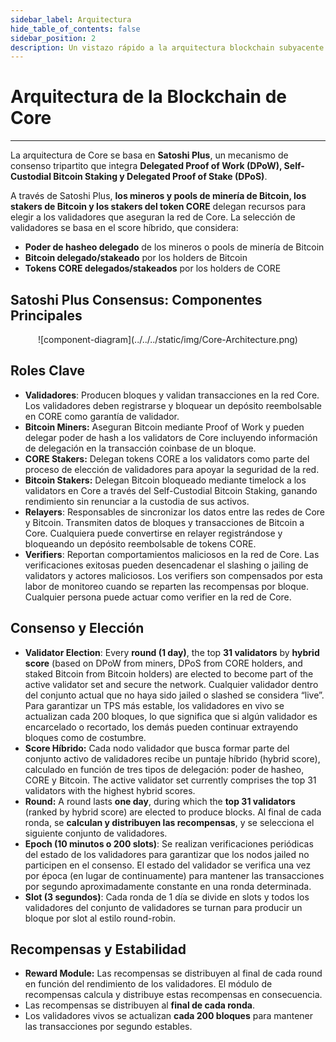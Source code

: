 ```yaml
---
sidebar_label: Arquitectura
hide_table_of_contents: false
sidebar_position: 2
description: Un vistazo rápido a la arquitectura blockchain subyacente de Core
---
```


# Arquitectura de la Blockchain de Core

---

La arquitectura de Core se basa en **Satoshi Plus**, un mecanismo de consenso tripartito que integra **Delegated Proof of Work (DPoW), Self-Custodial Bitcoin Staking y Delegated Proof of Stake (DPoS)**.

A través de Satoshi Plus, **los mineros y pools de minería de Bitcoin, los stakers de Bitcoin y los stakers del token CORE** delegan recursos para elegir a los validadores que aseguran la red de Core. La selección de validadores se basa en el score híbrido, que considera:

- **Poder de hasheo delegado** de los mineros o pools de minería de Bitcoin
- **Bitcoin delegado/stakeado** por los holders de Bitcoin
- **Tokens CORE delegados/stakeados** por los holders de CORE

## Satoshi Plus Consensus: Componentes Principales

<p align="center">
![component-diagram](../../../static/img/Core-Architecture.png)
</p>

## Roles Clave

- **Validadores**: Producen bloques y validan transacciones en la red Core. Los validadores deben registrarse y bloquear un depósito reembolsable en CORE como garantía de validador.
- **Bitcoin Miners:** Aseguran Bitcoin mediante Proof of Work y pueden delegar poder de hash a los validators de Core incluyendo información de delegación en la transacción coinbase de un bloque.
- **CORE Stakers:** Delegan tokens CORE a los validators como parte del proceso de elección de validadores para apoyar la seguridad de la red.
- **Bitcoin Stakers:** Delegan Bitcoin bloqueado mediante timelock a los validators en Core a través del Self-Custodial Bitcoin Staking, ganando rendimiento sin renunciar a la custodia de sus activos.
- **Relayers**: Responsables de sincronizar los datos entre las redes de Core y Bitcoin. Transmiten datos de bloques y transacciones de Bitcoin a Core. Cualquiera puede convertirse en relayer registrándose y bloqueando un depósito reembolsable de tokens CORE.
- **Verifiers**: Reportan comportamientos maliciosos en la red de Core. Las verificaciones exitosas pueden desencadenar el slashing o jailing de validators y actores maliciosos. Los verifiers son compensados por esta labor de monitoreo cuando se reparten las recompensas por bloque. Cualquier persona puede actuar como verifier en la red de Core.

## Consenso y Elección

- **Validator Election**: Every **round (1 day)**, the top **31 validators** by **hybrid score** (based on DPoW from miners, DPoS from CORE holders, and staked Bitcoin from Bitcoin holders) are elected to become part of the active validator set and secure the network. Cualquier validador dentro del conjunto actual que no haya sido jailed o slashed se considera “live”. Para garantizar un TPS más estable, los validadores en vivo se actualizan cada 200 bloques, lo que significa que si algún validador es encarcelado o recortado, los demás pueden continuar extrayendo bloques como de costumbre.
- **Score Híbrido:** Cada nodo validador que busca formar parte del conjunto activo de validadores recibe un puntaje híbrido (hybrid score), calculado en función de tres tipos de delegación:
  poder de hasheo, CORE y Bitcoin. The active validator set currently comprises the top 31 validators with the highest hybrid scores.
- **Round:** A round lasts **one day**, during which the **top 31 validators** (ranked by hybrid score) are elected to produce blocks. Al final de cada ronda, se **calculan y distribuyen las recompensas**, y se selecciona el siguiente conjunto de validadores.
- **Epoch (10 minutos o 200 slots)**: Se realizan verificaciones periódicas del estado de los validadores para garantizar que los nodos jailed no participen en el consenso. El estado del validador se verifica una vez por época (en lugar de continuamente) para mantener las transacciones por segundo aproximadamente constante en una ronda determinada.
- **Slot (3 segundos)**: Cada ronda de 1 día se divide en slots y todos los validadores del conjunto de validadores se turnan para producir un bloque por slot al estilo round-robin.

## Recompensas y Estabilidad

- **Reward Module:** Las recompensas se distribuyen al final de cada round en función del rendimiento de los validadores. El módulo de recompensas calcula y distribuye estas recompensas en consecuencia.
- Las recompensas se distribuyen al **final de cada ronda**.
- Los validadores vivos se actualizan **cada 200 bloques** para mantener las transacciones por segundo estables.
